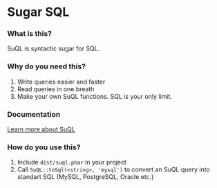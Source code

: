 # Sugar SQL
### What is this?
SuQL is syntactic sugar for SQL.
### Why do you need this?
1. Write queries easier and faster
2. Read queries in one breath
3. Make your own SuQL functions. SQL is your only limit.
### Documentation
[Learn more about SuQL](https://github.com/sagittaracc/suql/wiki)
### How do you use this?
1. Include `dist/suql.phar` in your project
2. Call `SuQL::toSql(<string>, 'mysql')` to convert an SuQL query into standart SQL (MySQL, PostgreSQL, Oracle etc.)
